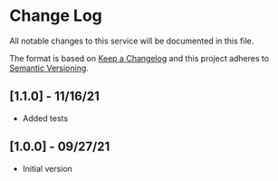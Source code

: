 # Change Log

All notable changes to this service will be documented in this file.

The format is based on [Keep a Changelog](http://keepachangelog.com/)
and this project adheres to [Semantic Versioning](http://semver.org/).

## [1.1.0] - 11/16/21

- Added tests

## [1.0.0] - 09/27/21

- Initial version
